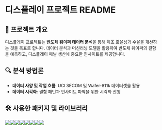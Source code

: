 # 디스플레이 프로젝트 README

## 🎯 프로젝트 개요
디스플레이 프로젝트는 **반도체 웨이퍼 데이터 분석**을 통해 제조 효율성과 수율을 개선하는 것을 목표로 합니다. 데이터 분석과 머신러닝 모델을 활용하여 반도체 웨이퍼의 결함을 예측하고, 디스플레이 패널 생산에 중요한 인사이트를 제공합니다.

## 🔍 분석 방법론
- **데이터 사양 및 작업 흐름**: UCI SECOM 및 Wafer-811k 데이터셋을 활용
- **데이터 시각화**: 결함 패턴과 인사이트 파악을 위한 시각화 진행

## 🛠 사용한 패키지 및 라이브러리
<img src="https://img.shields.io/badge/Python-3776AB?style=for-the-badge&logo=Python&logoColor=white"><img src="https://img.shields.io/badge/github-181717?style=for-the-badge&logo=github&logoColor=white"><img src="https://img.shields.io/badge/git-F05032?style=for-the-badge&logo=git&logoColor=white"><img src="https://img.shields.io/badge/Django-092E20?style=for-the-badge&logo=Django&logoColor=white"><img src="https://img.shields.io/badge/mysql-4479A1?style=for-the-badge&logo=mysql&logoColor=white"><img src="https://img.shields.io/badge/DBeaver-382923?style=for-the-badge&logo=DBeaver&logoColor=white"><img src="https://img.shields.io/badge/Jupyter-F37626?style=for-the-badge&logo=Jupyter&logoColor=white"><img src="https://img.shields.io/badge/scikitlearn#F7931E?style=for-the-badge&logo=scikitlearn&logoColor=white">
